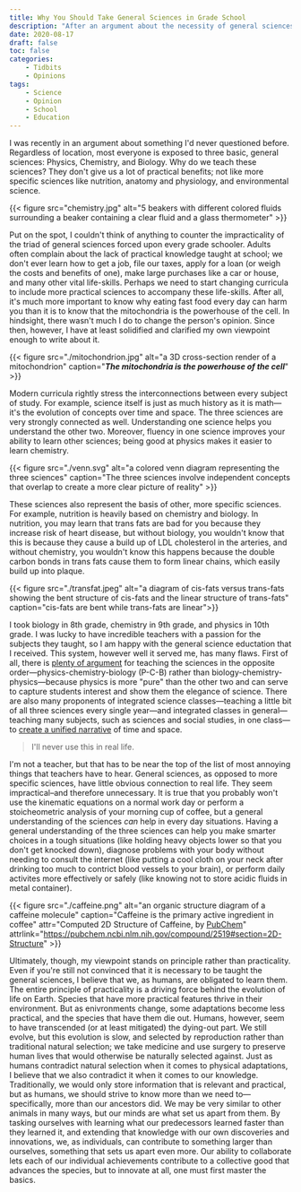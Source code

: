 ```yaml
---
title: Why You Should Take General Sciences in Grade School
description: "After an argument about the necessity of general sciences (i.e. Physics, Chemistry, and Biology), I reflected on why I think taking these classes is beneficial."
date: 2020-08-17
draft: false
toc: false
categories:
    - Tidbits
    - Opinions
tags:
    - Science
    - Opinion
    - School
    - Education
---
```


I was recently in an argument about something I'd never questioned before. Regardless of location, most everyone is exposed to three basic, general sciences: Physics, Chemistry, and Biology. Why do we teach these sciences? They don't give us a lot of practical benefits; not like more specific sciences like nutrition, anatomy and physiology, and environmental science.

{{< figure src="chemistry.jpg" alt="5 beakers with different colored fluids surrounding a beaker containing a clear fluid and a glass thermometer" >}}

Put on the spot, I couldn't think of anything to counter the impracticality of the triad of general sciences forced upon every grade schooler. Adults often complain about the lack of practical knowledge taught at school; we don't ever learn how to get a job, file our taxes, apply for a loan (or weigh the costs and benefits of one), make large purchases like a car or house, and many other vital life-skills. Perhaps we need to start changing curricula to include more practical sciences to accompany these life-skills. After all, it's much more important to know why eating fast food every day can harm you than it is to know that the mitochondria is the powerhouse of the cell. In hindsight, there wasn't much I do to change the person's opinion. Since then, however, I have at least solidified and clarified my own viewpoint enough to write about it.

{{< figure src="./mitochondrion.jpg" alt="a 3D cross-section render of a mitochondrion" caption="***The mitochondria is the powerhouse of the cell***" >}}

Modern curricula rightly stress the interconnections between every subject of study. For example, science itself is just as much history as it is math—it's the evolution of concepts over time and space. The three sciences are very strongly connected as well. Understanding one science helps you understand the other two. Moreover, fluency in one science improves your ability to learn other sciences; being good at physics makes it easier to learn chemistry.

{{< figure src="./venn.svg" alt="a colored venn diagram representing the three sciences" caption="The three sciences involve independent concepts that overlap to create a more clear picture of reality" >}}

These sciences also represent the basis of other, more specific sciences. For example, nutrition is heavily based on chemistry and biology. In nutrition, you may learn that trans fats are bad for you because they increase risk of heart disease, but without biology, you wouldn't know that this is because they cause a build up of LDL cholesterol in the arteries, and without chemistry, you wouldn't know this happens because the double carbon bonds in trans fats cause them to form linear chains, which easily build up into plaque.

{{< figure src="./transfat.jpeg" alt="a diagram of cis-fats versus trans-fats showing the bent structure of cis-fats and the linear structure of trans-fats" caption="cis-fats are bent while trans-fats are linear">}}

I took biology in 8th grade, chemistry in 9th grade, and physics in 10th grade. I was lucky to have incredible teachers with a passion for the subjects they taught, so I am happy with the general science eductation that I received. This system, however well it served me, has many flaws. First of all, there is [plenty of argument](https://blog.chron.com/sciguy/2008/10/should-we-teach-physics-not-biology-first/) for teaching the sciences in the opposite order—physics-chemistry-biology (P-C-B) rather than biology-chemistry-physics—because physics is more "pure" than the other two and can serve to capture students interest and show them the elegance of science. There are also many proponents of integrated science classes—teaching a little bit of all three sciences every single year—and integrated classes in general—teaching many subjects, such as sciences and social studies, in one class—to [create a unified narrative](https://www.nytimes.com/2014/09/07/magazine/so-bill-gates-has-this-idea-for-a-history-class.html?_r=0) of time and space.

> I'll never use this in real life.

I'm not a teacher, but that has to be near the top of the list of most annoying things that teachers have to hear. General sciences, as opposed to more specific sciences, have little obvious connection to real life. They seem impractical–and therefore unnecessary. It is true that you probably won't use the kinematic equations on a normal work day or perform a stoicheometric analysis of your morning cup of coffee, but a general understanding of the sciences *can* help in every day situations. Having a general understanding of the three sciences can help you make smarter choices in a tough situations (like holding heavy objects lower so that you don't get knocked down), diagnose problems with your body without needing to consult the internet (like putting a cool cloth on your neck after drinking too much to contrict blood vessels to your brain), or perform daily activites more effectively or safely (like knowing not to store acidic fluids in metal container).

{{< figure src="./caffeine.png" alt="an organic structure diagram of a caffeine molecule" caption="Caffeine is the primary active ingredient in coffee" attr="Computed 2D Structure of Caffeine, by [PubChem](https://pubchem.ncbi.nlm.nih.gov/)" attrlink="https://pubchem.ncbi.nlm.nih.gov/compound/2519#section=2D-Structure" >}}

Ultimately, though, my viewpoint stands on principle rather than practicality. Even if you're still not convinced that it is necessary to be taught the general sciences, I believe that we, as humans, are obligated to learn them. The entire principle of practicality is a driving force behind the evolution of life on Earth. Species that have more practical features thrive in their environment. But as enivronments change, some adaptations become less practical, and the species that have them die out. Humans, however, seem to have transcended (or at least mitigated) the dying-out part. We still evolve, but this evolution is slow, and selected by reproduction rather than traditional natural selection; we take medicine and use surgery to preserve human lives that would otherwise be naturally selected against. Just as humans contradict natural selection when it comes to physical adaptations, I believe that we also contradict it when it comes to our knowledge. Traditionally, we would only store information that is relevant and practical, but as humans, we should strive to know more than we need to—specifically, more than our ancestors did. We may be very similar to other animals in many ways, but our minds are what set us apart from them. By tasking ourselves with learning what our predecessors learned faster than they learned it, and extending that knowledge with our own discoveries and innovations, we, as individuals, can contribute to something larger than ourselves, something that sets us apart even more. Our ability to collaborate lets each of our individual achievements contribute to a collective good that advances the species, but to innovate at all, one must first master the basics.
